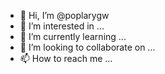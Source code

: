 - 👋 Hi, I’m @poplarygw
- 👀 I’m interested in ...
- 🌱 I’m currently learning ...
- 💞️ I’m looking to collaborate on ...
- 📫 How to reach me ...

<!---
poplarygw/poplarygw is a ✨ special ✨ repository because its `README.md` (this file) appears on your GitHub profile.
You can click the Preview link to take a look at your changes.
--->
